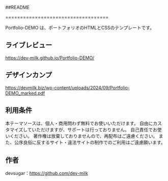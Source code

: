##README

===================================

Portfolio-DEMO は、ポートフォリオのHTMLとCSSのテンプレートです。 

## ライブレビュー
https://dev-milk.github.io/Portfolio-DEMO/


## デザインカンプ
https://devmilk.biz/wp-content/uploads/2024/09/Portfolio-DEMO_marked.pdf

## 利用条件
本テーマソースは、個人・商用問わず無料でお使いいただけます。
自由にカスタマイズしていただけますが、サポートは行っておりません。
自己責任でお使いください。
著作権は放棄しておりませんので、再配布はご遠慮ください。
また、公序良俗に反するサイト・違法サイトの制作でのご利用はご遠慮願います。


## 作者
devsugar：https://github.com/dev-milk
